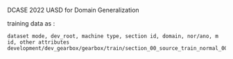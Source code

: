 DCASE 2022 UASD for Domain Generalization

training data as :
```
dataset mode, dev_root, machine type, section id, domain, nor/ano, m id, other attributes
development/dev_gearbox/gearbox/train/section_00_source_train_normal_0000_volt_1.0.wav

```

